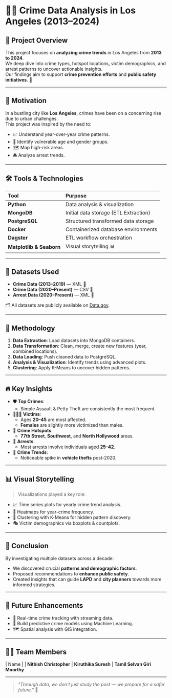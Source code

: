 # 🕵️‍♂️ Crime Data Analysis in Los Angeles (2013–2024) 

## 📖 Project Overview
This project focuses on **analyzing crime trends** in Los Angeles from **2013 to 2024**.  
We deep dive into crime types, hotspot locations, victim demographics, and arrest patterns to uncover actionable insights.  
Our findings aim to support **crime prevention efforts** and **public safety initiatives**. 🚓

---

## 🎯 Motivation
In a bustling city like **Los Angeles**, crimes have been on a concerning rise due to urban challenges.  
This project was inspired by the need to:
- 📈 Understand year-over-year crime patterns.
- 🧍 Identify vulnerable age and gender groups.
- 🗺️ Map high-risk areas.
- 🚔 Analyze arrest trends.

---

## 🛠️ Tools & Technologies
| Tool | Purpose |
|:----|:--------|
| **Python** | Data analysis & visualization |
| **MongoDB** | Initial data storage (ETL Extraction) |
| **PostgreSQL** | Structured transformed data storage |
| **Docker** | Containerized database environments |
| **Dagster** | ETL workflow orchestration |
| **Matplotlib & Seaborn** | Visual storytelling 📊 |

---

## 📂 Datasets Used
- **Crime Data (2013–2019)** — XML 📄
- **Crime Data (2020–Present)** — CSV 📑
- **Arrest Data (2020–Present)** — XML 📄

🗂️ All datasets are publicly available on [Data.gov](https://www.data.gov/).

---

## 🚀 Methodology
1. **Data Extraction**: Load datasets into MongoDB containers.
2. **Data Transformation**: Clean, merge, create new features (year, combined locations).
3. **Data Loading**: Push cleaned data to PostgreSQL.
4. **Analysis & Visualization**: Identify trends using advanced plots.
5. **Clustering**: Apply K-Means to uncover hidden patterns.

---

## 🔥 Key Insights
- 🛡️ **Top Crimes**: 
  - Simple Assault & Petty Theft are consistently the most frequent.
- 🧑‍🤝‍🧑 **Victims**:
  - Ages **20–45** are most affected.
  - **Females** are slightly more victimized than males.
- 📍 **Crime Hotspots**:
  - **77th Street**, **Southwest**, and **North Hollywood** areas.
- 🚨 **Arrests**:
  - Most arrests involve individuals aged **25–42**.
- 📅 **Crime Trends**:
  - Noticeable spike in **vehicle thefts** post-2020.

---

## 📊 Visual Storytelling
> Visualizations played a key role:
- 📈 Time series plots for yearly crime trend analysis.
- 🧮 Heatmaps for year-crime frequency.
- 🎯 Clustering with K-Means for hidden pattern discovery.
- 🎭 Victim demographics via boxplots & countplots.

---

## 📌 Conclusion
By investigating multiple datasets across a decade:
- We discovered crucial **patterns and demographic factors**.
- Proposed recommendations to **enhance public safety**.
- Created insights that can guide **LAPD** and **city planners** towards more informed strategies.

---

## 🔮 Future Enhancements
- 📡 Real-time crime tracking with streaming data.
- 🤖 Build predictive crime models using Machine Learning.
- 🗺️ Spatial analysis with GIS integration.

---

## 👨‍💻 Team Members
| Name |
| **Nithish Christopher** 
| **Kiruthika Suresh**
| **Tamil Selvan Giri Moorthy**

---

> *"Through data, we don't just study the past — we prepare for a safer future."* 🌟
